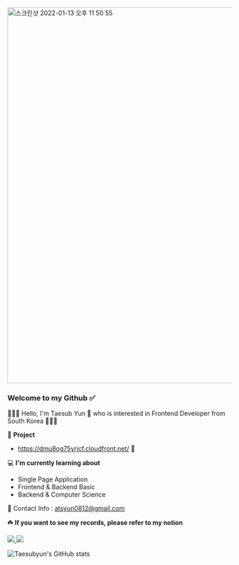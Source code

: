 <img width="843" alt="스크린샷 2022-01-13 오후 11 50 55" src="https://user-images.githubusercontent.com/72742121/149352585-5d5e9918-2fc5-48fc-9be3-2516bdfc3ba7.png">

### Welcome to my Github ✅  
🙍🏻‍♂️ Hello, I'm Taesub Yun 👋 who is interested in Frontend Developer from South Korea 🙋🏻‍♂️

🎁   __Project__

- https://dmu8og75yrjcf.cloudfront.net/ 🐶

💻  __I'm currently learning about__
- Single Page Application
- Frontend & Backend Basic
- Backend & Computer Science  


📨  Contact Info : atsyun0812@gmail.com

☘️ **If you want to see my records, please refer to my notion**



<a href="https://mercury-act-6a5.notion.site/t-a-e-s-u-b-y-u-n-3cf206d09b3849d7b695a4bb86476616" target="_blank"><img src="https://img.shields.io/badge/Notion-%23000000.svg?style=for-the-badge&logo=notion&logoColor=white"/>
<a href="http://www.linkedin.com/in/taesub-yun-51baa9220" target="_blank"><img src="https://img.shields.io/badge/linkedin-%230077B5.svg?style=for-the-badge&logo=linkedin&logoColor=white"/></a>
  
  
![Taesubyun's GitHub stats](https://github-readme-stats.vercel.app/api?username=taesubyun&theme=buefy&show_icons=true)


